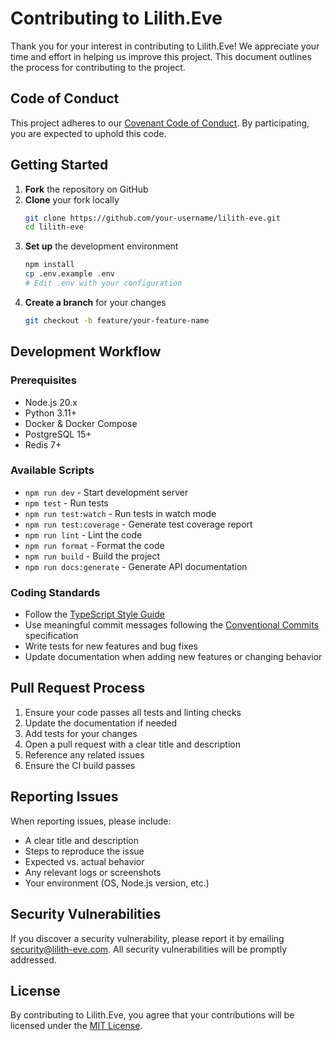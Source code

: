 # Contributing to Lilith.Eve

Thank you for your interest in contributing to Lilith.Eve! We appreciate your time and effort in helping us improve this project. This document outlines the process for contributing to the project.

## Code of Conduct

This project adheres to our [Covenant Code of Conduct](COVENANT.md). By participating, you are expected to uphold this code.

## Getting Started

1. **Fork** the repository on GitHub
2. **Clone** your fork locally
   ```bash
   git clone https://github.com/your-username/lilith-eve.git
   cd lilith-eve
   ```
3. **Set up** the development environment
   ```bash
   npm install
   cp .env.example .env
   # Edit .env with your configuration
   ```
4. **Create a branch** for your changes
   ```bash
   git checkout -b feature/your-feature-name
   ```

## Development Workflow

### Prerequisites

- Node.js 20.x
- Python 3.11+
- Docker & Docker Compose
- PostgreSQL 15+
- Redis 7+

### Available Scripts

- `npm run dev` - Start development server
- `npm test` - Run tests
- `npm run test:watch` - Run tests in watch mode
- `npm run test:coverage` - Generate test coverage report
- `npm run lint` - Lint the code
- `npm run format` - Format the code
- `npm run build` - Build the project
- `npm run docs:generate` - Generate API documentation

### Coding Standards

- Follow the [TypeScript Style Guide](https://google.github.io/styleguide/tsguide.html)
- Use meaningful commit messages following the [Conventional Commits](https://www.conventionalcommits.org/) specification
- Write tests for new features and bug fixes
- Update documentation when adding new features or changing behavior

## Pull Request Process

1. Ensure your code passes all tests and linting checks
2. Update the documentation if needed
3. Add tests for your changes
4. Open a pull request with a clear title and description
5. Reference any related issues
6. Ensure the CI build passes

## Reporting Issues

When reporting issues, please include:

- A clear title and description
- Steps to reproduce the issue
- Expected vs. actual behavior
- Any relevant logs or screenshots
- Your environment (OS, Node.js version, etc.)

## Security Vulnerabilities

If you discover a security vulnerability, please report it by emailing security@lilith-eve.com. All security vulnerabilities will be promptly addressed.

## License

By contributing to Lilith.Eve, you agree that your contributions will be licensed under the [MIT License](LICENSE).
